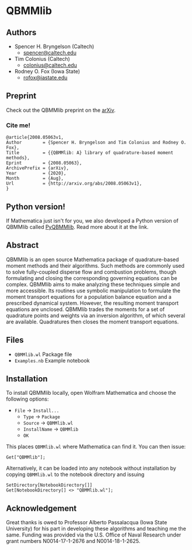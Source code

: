 # QBMMlib

## Authors

* Spencer H. Bryngelson (Caltech) 
    * spencer@caltech.edu
* Tim Colonius (Caltech)
    * colonius@caltech.edu
* Rodney O. Fox (Iowa State)
    * rofox@iastate.edu

## Preprint

Check out the QBMMlib preprint on the [arXiv](https://arxiv.org/abs/2008.05063).

### Cite me!

```
@article{2008.05063v1,
Author        = {Spencer H. Bryngelson and Tim Colonius and Rodney O. Fox},
Title         = {{QBMMlib: A} library of quadrature-based moment methods},
Eprint        = {2008.05063},
ArchivePrefix = {arXiv},
Year          = {2020},
Month         = {Aug},
Url           = {http://arxiv.org/abs/2008.05063v1},
}
```

## Python version!

If Mathematica just isn't for you, we also developed a Python version of QBMMlib called [PyQBMMlib](https://github.com/sbryngelson/PyQBMMlib). Read more about it at the link.

## Abstract

QBMMlib is an open source Mathematica package of quadrature-based moment methods and their algorithms.
Such methods are commonly used to solve fully-coupled disperse flow and combustion problems, though formulating and closing the corresponding governing equations can be complex.
QBMMlib aims to make analyzing these techniques simple and more accessible.
Its routines use symbolic manipulation to formulate the moment transport equations for a population balance equation and a prescribed dynamical system.
However, the resulting moment transport equations are unclosed.
QBMMlib trades the moments for a set of quadrature points and weights via an inversion algorithm, of which several are available.
Quadratures then closes the moment transport equations.

## Files

* `QBMMlib.wl` Package file
* `Examples.nb` Example notebook 

## Installation

To install QBMMlib locally, open Wolfram Mathematica and choose the following options: 
* `File` -> `Install...`
    * `Type` -> `Package`
    * `Source` -> `QBMMlib.wl`
    * `InstallName` -> `QBMMlib`
    * `OK`

This places `QBMMlib.wl` where Mathematica can find it. You can then issue:
```
Get["QBMMlib"];
```
Alternatively, it can be loaded into any notebook without installation by copying `QBMMlib.wl` to the notebook directory and issuing
```
SetDirectory[NotebookDirectory[]]
Get[NotebookDirectory[] <> "QBMMlib.wl"];
```

## Acknowledgement
Great thanks is owed to Professor Alberto Passalacqua (Iowa State University) for his part in developing these algorithms and teaching me the same.
Funding was provided via the U.S. Office of Naval Research under grant numbers N0014-17-1-2676 and N0014-18-1-2625.
